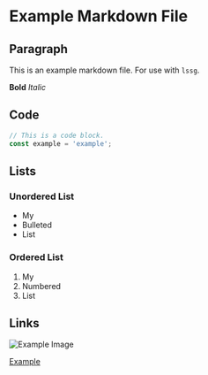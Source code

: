 # Example Markdown File

## Paragraph

This is an example markdown file. For use with `lssg`.

**Bold**
*Italic*

## Code

```ts
// This is a code block.
const example = 'example';
```

## Lists

### Unordered List

- My
- Bulleted
- List

### Ordered List

1. My
2. Numbered
3. List

## Links

![Example Image](https://images.unsplash.com/photo-1749994155472-c0c2e0926642?q=80&w=687&auto=format&fit=crop&ixlib=rb-4.1.0&ixid=M3wxMjA3fDB8MHxwaG90by1wYWdlfHx8fGVufDB8fHx8fA%3D%3D)

[Example](https://example.com)
